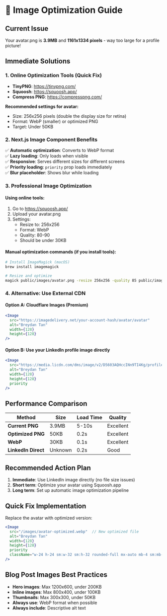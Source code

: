 # 🚀 Image Optimization Guide

## Current Issue
Your avatar.png is **3.9MB** and **1161x1334 pixels** - way too large for a profile picture!

## Immediate Solutions

### 1. **Online Optimization Tools** (Quick Fix)
- **TinyPNG**: https://tinypng.com/
- **Squoosh**: https://squoosh.app/
- **Compress PNG**: https://compresspng.com/

**Recommended settings for avatar:**
- Size: 256x256 pixels (double the display size for retina)
- Format: WebP (smaller) or optimized PNG
- Target: Under 50KB

### 2. **Next.js Image Component Benefits**
✅ **Automatic optimization**: Converts to WebP format  
✅ **Lazy loading**: Only loads when visible  
✅ **Responsive**: Serves different sizes for different screens  
✅ **Priority loading**: `priority` prop loads immediately  
✅ **Blur placeholder**: Shows blur while loading  

### 3. **Professional Image Optimization**

#### Using online tools:
1. Go to https://squoosh.app/
2. Upload your avatar.png
3. Settings:
   - Resize to: 256x256
   - Format: WebP
   - Quality: 80-90
   - Should be under 30KB

#### Manual optimization commands (if you install tools):
```bash
# Install ImageMagick (macOS)
brew install imagemagick

# Resize and optimize
magick public/images/avatar.png -resize 256x256 -quality 85 public/images/avatar-optimized.webp
```

### 4. **Alternative: Use External CDN**

#### Option A: Cloudflare Images (Premium)
```jsx
<Image
  src="https://imagedelivery.net/your-account-hash/avatar/avatar"
  alt="Breydan Tan"
  width={128}
  height={128}
/>
```

#### Option B: Use your LinkedIn profile image directly
```jsx
<Image
  src="https://media.licdn.com/dms/image/v2/D5603AQHccINn9TI4Kg/profile-displayphoto-shrink_200_200/profile-displayphoto-shrink_200_200/0/1716282280243"
  alt="Breydan Tan"
  width={128}
  height={128}
  priority
/>
```

## Performance Comparison

| Method | Size | Load Time | Quality |
|--------|------|-----------|---------|
| **Current PNG** | 3.9MB | 5-10s | Excellent |
| **Optimized PNG** | 50KB | 0.2s | Excellent |
| **WebP** | 30KB | 0.1s | Excellent |
| **LinkedIn Direct** | Unknown | 0.2s | Good |

## Recommended Action Plan

1. **Immediate**: Use LinkedIn image directly (no file size issues)
2. **Short term**: Optimize your avatar using Squoosh.app
3. **Long term**: Set up automatic image optimization pipeline

## Quick Fix Implementation

Replace the avatar with optimized version:
```jsx
<Image
  src="/images/avatar-optimized.webp"  // New optimized file
  alt="Breydan Tan"
  width={128}
  height={128}
  priority
  className="w-24 h-24 sm:w-32 sm:h-32 rounded-full mx-auto mb-4 sm:mb-6 shadow-lg"
/>
```

## Blog Post Images Best Practices

- **Hero images**: Max 1200x600, under 200KB
- **Inline images**: Max 800x400, under 100KB  
- **Thumbnails**: Max 300x300, under 50KB
- **Always use**: WebP format when possible
- **Always include**: Descriptive alt text